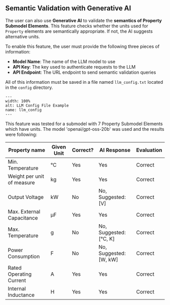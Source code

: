## Semantic Validation with Generative AI

The user can also use **Generative AI** to validate the **semantics of Property Submodel Elements**. This feature checks whether the units used for `Property` elements are semantically appropriate. If not, the AI suggests alternative units.

To enable this feature, the user must provide the following three pieces of information:

- **Model Name**: The name of the LLM model to use  
- **API Key**: The key used to authenticate requests to the LLM  
- **API Endpoint**: The URL endpoint to send semantic validation queries

All of this information must be saved in a file named `llm_config.txt` located in the `config` directory.

```{figure} ./images/llm_config.PNG
---
width: 100%
alt: LLM Config File Example
name: llm_config
---
```

This feature was tested for a submodel with 7 Property Submodel Elements which have units. The model 'openai/gpt-oss-20b' was used and the results were following:

| Property name              | Given Unit | Correct? | AI Response              | Evaluation |
|----------------------------|------------|----------|--------------------------|------------|
| Min. Temperature           | °C         | Yes      | Yes                      | Correct    |
| Weight per unit of measure | kg         | Yes      | Yes                      | Correct    |
| Output Voltage             | kW         | No       | No, Suggested: [V]       | Correct    |
| Max. External Capacitance  | µF         | Yes      | Yes                      | Correct    |
| Max. Temperature           | g          | No       | No, Suggested: [°C, K]   | Correct    |
| Power Consumption          | F          | No       | No, Suggested: [W, kW]   | Correct    |
| Rated Operating Current    | A          | Yes      | Yes                      | Correct    |
| Internal Inductance        | H          | Yes      | Yes                      | Correct    |
